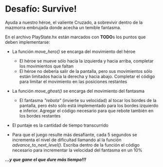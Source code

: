 # Desafío: Survive!

Ayuda a nuestro héroe, el valiente Cruzado, a sobrevivir dentro de la mazmorra embrujada donde acecha un temible fantasma.

En el archivo PlayState.hx están marcados con **TODO**s los puntos que deben implementarse:

* La función *move_hero()* se encarga del movimiento del héroe
    - El héroe se mueve sólo hacia la izquierda y hacia arriba, completar los movimientos que faltan
    - El héroe no debería salir de la pantalla, pero sus movimientos sólo están limitados hacia la derecha y hacia abajo. Completar el código para limitar el movimiento en las posiciones restantes

* La función *move_ghost()* se encarga del movimiento del fantasma
    - El fantasma *"rebota"* (invierte su velocidad) al tocar los bordes de la pantalla, pero ésto sólo está implementado para los bordes izquierdo e inferior. Agregar el código necesario para que rebote también en los bordes restantes

* El puntaje es la cantidad de tiempo transcurrido
* Para que el juego resulte más desafiante, cada 5 segundos se incrementa el nivel de dificultad llamando al la función *advance_to_next_level()*. Escriba dentro de la función el código necesario para incrementar la velocidad del fantasma en un 10%

***...y que gane el que dure más tiempo!!!***